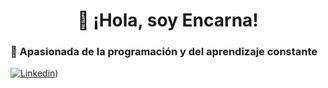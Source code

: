 <h1 align="center">👋 ¡Hola, soy Encarna!</h1>
<h3>👀 Apasionada de la programación y del aprendizaje constante</h3>

<!---
encarnafs/encarnafs is a ✨ special ✨ repository because its `README.md` (this file) appears on your GitHub profile.
You can click the Preview link to take a look at your changes.
--->
[![Linkedin](https://img.shields.io/badge/Encarna%20-%20Linkedin%20-%20blue)](https://www.linkedin.com/in/encarna-fernandez-sanchez/))

